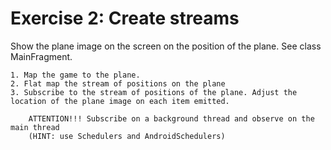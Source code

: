 Exercise 2: Create streams
====================================

Show the plane image on the screen on the position of the plane.
See class MainFragment.

    1. Map the game to the plane.
    2. Flat map the stream of positions on the plane
    3. Subscribe to the stream of positions of the plane. Adjust the location of the plane image on each item emitted.

        ATTENTION!!! Subscribe on a background thread and observe on the main thread
        (HINT: use Schedulers and AndroidSchedulers)
